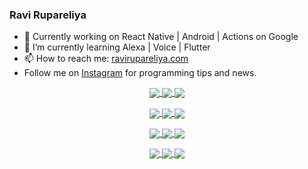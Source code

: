 ### Ravi Rupareliya

- 🔭 Currently working on React Native | Android | Actions on Google
- 🌱 I’m currently learning Alexa | Voice | Flutter
- 📫 How to reach me: [ravirupareliya.com](https://ravirupareliya.com)
- Follow me on [Instagram](https://www.instagram.com/ravi.rupareliya/) for programming tips and news.

<a href="https://www.instagram.com/ravi.rupareliya/" target="_blank">
<!-- insta-feed:START-->
<p align="center">
<img align="center" src=https://scontent-atl3-1.cdninstagram.com/v/t51.2885-15/e35/s150x150/122425343_1572645589603046_1626634953961554534_n.jpg?_nc_ht=scontent-atl3-1.cdninstagram.com&_nc_cat=102&_nc_ohc=vCPUMph3lfgAX-a0oZg&_nc_tp=15&oh=994c69046d03b19c93fca7e013a126ea&oe=5FCBE8C1 />
<img align="center" src=https://scontent-atl3-1.cdninstagram.com/v/t51.2885-15/e35/s150x150/119738360_171946631175661_8308691936849414239_n.jpg?_nc_ht=scontent-atl3-1.cdninstagram.com&_nc_cat=101&_nc_ohc=JuJtYUO7GpoAX8EvYzC&_nc_tp=15&oh=36009c21000d164692449521b9a50a8f&oe=5FCED95D />
<img align="center" src=https://scontent-atl3-1.cdninstagram.com/v/t51.2885-15/e35/s150x150/119471335_3325605627530848_5783608158621298966_n.jpg?_nc_ht=scontent-atl3-1.cdninstagram.com&_nc_cat=104&_nc_ohc=XE4UwV8sFsgAX-hDgF5&_nc_tp=15&oh=be700705185232f74361e26c00f3830a&oe=5FCF5601 />
</p>
<p align="center">
<img align="center" src=https://scontent-atl3-1.cdninstagram.com/v/t51.2885-15/e35/s150x150/118735524_155532192843864_2438830621806811548_n.jpg?_nc_ht=scontent-atl3-1.cdninstagram.com&_nc_cat=100&_nc_ohc=7QXX-8X_-40AX_Kd5-a&_nc_tp=15&oh=41fa076d3d022ddc8874152e0f9cfe10&oe=5FCD226E />
<img align="center" src=https://scontent-atl3-1.cdninstagram.com/v/t51.2885-15/e35/s150x150/118358282_793232521422249_4194198869826492121_n.jpg?_nc_ht=scontent-atl3-1.cdninstagram.com&_nc_cat=109&_nc_ohc=K-JSIngWvUwAX_5rcqG&_nc_tp=15&oh=6ce604a321ff2d9d608e70683e42f3a0&oe=5FCBF33C />
<img align="center" src=https://scontent-atl3-1.cdninstagram.com/v/t51.2885-15/e35/s150x150/118083536_653646245259286_4437462516989252087_n.jpg?_nc_ht=scontent-atl3-1.cdninstagram.com&_nc_cat=110&_nc_ohc=FqzNFZihiSIAX_8H68n&_nc_tp=15&oh=b0fa57131f147309a7880ccb9422c506&oe=5FCC62DC />
</p>
<p align="center">
<img align="center" src=https://scontent-atl3-1.cdninstagram.com/v/t51.2885-15/e35/s150x150/118175330_604822603490734_6882222491011634628_n.jpg?_nc_ht=scontent-atl3-1.cdninstagram.com&_nc_cat=110&_nc_ohc=HrssMvI1umsAX_dbTLr&_nc_tp=15&oh=d80adc10d6afb14afd534afbb7ce61fa&oe=5FCE8C77 />
<img align="center" src=https://scontent-atl3-1.cdninstagram.com/v/t51.2885-15/e35/s150x150/117801930_118850686597100_8281062695853943386_n.jpg?_nc_ht=scontent-atl3-1.cdninstagram.com&_nc_cat=108&_nc_ohc=f_mULVbaEooAX8Xk9Vf&_nc_tp=15&oh=9be51ba2b17f7d1027f2ca399cb547cc&oe=5FCEFE40 />
<img align="center" src=https://scontent-atl3-1.cdninstagram.com/v/t51.2885-15/e35/s150x150/117867292_2771207523148452_3241414180657952736_n.jpg?_nc_ht=scontent-atl3-1.cdninstagram.com&_nc_cat=100&_nc_ohc=ZN7-eu6AIkgAX-1ILAh&_nc_tp=15&oh=75812d995c0caf2dceac07bce3a0b731&oe=5FCE96A1 />
</p>
<p align="center">
<img align="center" src=https://scontent-atl3-1.cdninstagram.com/v/t51.2885-15/e35/s150x150/117931678_793632161399712_7562658963115355616_n.jpg?_nc_ht=scontent-atl3-1.cdninstagram.com&_nc_cat=100&_nc_ohc=ix8zL8YrfRAAX-HWQ64&_nc_tp=15&oh=733dc1548419b24dcf5c39a8e1541899&oe=5FCCA1B7 />
<img align="center" src=https://scontent-atl3-1.cdninstagram.com/v/t51.2885-15/e35/s150x150/117747115_220949032661980_1081920512424702093_n.jpg?_nc_ht=scontent-atl3-1.cdninstagram.com&_nc_cat=104&_nc_ohc=pCBAv68oLEsAX_mOeSo&_nc_tp=15&oh=cfcedb0b78b6251e3a7f1134be54a584&oe=5FCE0E16 />
<img align="center" src=https://scontent-atl3-1.cdninstagram.com/v/t51.2885-15/e35/s150x150/117564950_167171931547080_7523565149947571776_n.jpg?_nc_ht=scontent-atl3-1.cdninstagram.com&_nc_cat=100&_nc_ohc=LNxI_J7QHnMAX8-7ank&_nc_tp=15&oh=891dc9381a690831248751ac7ace1355&oe=5FCD3E5D />
</p>

<!-- insta-feed:END-->
</a>
